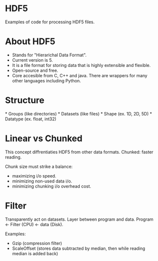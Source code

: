 # HDF5
Examples of code for processing  HDF5 files.

<h1>About HDF5 </h1>

* Stands for "Hierarichal Data Format".
* Current version is 5.
* It is a file format for storing data that is highly extensible and flexible.
* Open-source and free.
* Core accesible from C, C++ and java. There are wrappers for many other languages including Python.

<h1>Structure </h1>
* Groups (like directories)
* Datasets (like files)
  * Shape (ex. 1D, 2D, 5D)
  * Datatype (ex. float, int32)

<h1>Linear vs Chunked </h1>
This concept diffrentiaties HDF5 from other data formats.
Chunked: faster reading.

Chunk size must strike a balance:
* maximizing i/o speed.
* minimizing non-used data i/o.
* minimizing chunking i/o overhead cost.

<h1>Filter</h1>
Transparently act on datasets.
Layer between program and data.
Program <- Filter (CPU) <- data (Disk).

Examples:
* Gzip (compression filter)
* ScaleOffset (stores data subtracted by median, then while reading median is added back)
